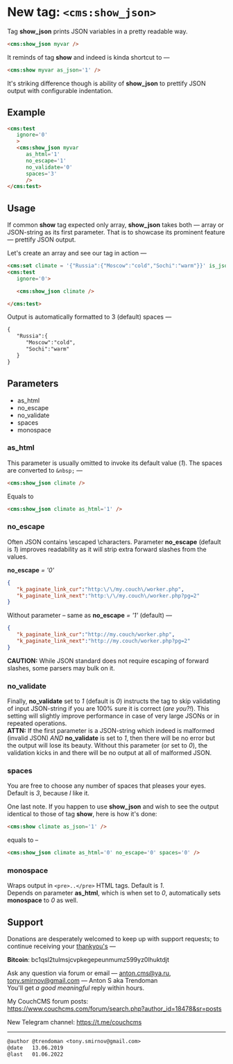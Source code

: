 # New tag: `<cms:show_json>`

Tag **show_json** prints JSON variables in a pretty readable way.
```html
<cms:show_json myvar />
```
It reminds of tag **show** and indeed is kinda shortcut to &mdash;
```html
<cms:show myvar as_json='1' />
```
It's striking difference though is ability of **show_json** to prettify JSON output with configurable indentation.

## Example
```html
<cms:test
   ignore='0'
   >
   <cms:show_json myvar
      as_html='1'
      no_escape='1'
      no_validate='0'
      spaces='3'
      />
</cms:test>
```

## Usage

If common **show** tag expected only array, **show_json** takes both &mdash; array or JSON-string as its first parameter. That is to showcase its prominent feature &mdash; prettify JSON output.

Let's create an array and see our tag in action &mdash;
```html
<cms:set climate = '{"Russia":{"Moscow":"cold","Sochi":"warm"}}' is_json='1' />
<cms:test
   ignore='0'>

   <cms:show_json climate />

</cms:test>
```

Output is automatically formatted to 3 (default) spaces &mdash;
```txt
{
   "Russia":{
      "Moscow":"cold",
      "Sochi":"warm"
   }
}
```
## Parameters

* as_html
* no_escape
* no_validate
* spaces
* monospace

### as_html

This parameter is usually omitted to invoke its default value (*1*). The spaces are converted to `&nbsp;` &mdash;
```html
<cms:show_json climate />
```
Equals to
```html
<cms:show_json climate as_html='1' />
```

### no_escape

Often JSON contains \\escaped \\characters. Parameter **no_escape** (default is *1*) improves readability as it will strip extra forward slashes from the values.

**no_escape** *= '0'*
```json
{
   "k_paginate_link_cur":"http:\/\/my.couch\/worker.php",
   "k_paginate_link_next":"http:\/\/my.couch\/worker.php?pg=2"
}
```
Without parameter &ndash; same as **no_escape** *= '1'* (default) &mdash;
```json
{
   "k_paginate_link_cur":"http://my.couch/worker.php",
   "k_paginate_link_next":"http://my.couch/worker.php?pg=2"
}
```
**CAUTION:** While JSON standard does not require escaping of forward slashes, some parsers may bulk on it.

### no_validate

Finally, **no_validate** set to *1* (default is *0*) instructs the tag to skip validating of input JSON-string if you are 100% sure it is correct (*are you?!*). This setting will slightly improve performance in case of very large JSONs or in repeated operations.<br>
**ATTN:** If the first parameter is a JSON-string which indeed is malformed (invalid JSON) *AND* **no_validate** is set to *1*, then there will be no error but the output will lose its beauty. Without this parameter (or set to *0*), the validation kicks in and there will be no output at all of malformed JSON.

### spaces

You are free to choose any number of spaces that pleases your eyes. Default is *3*, because *I* like it.

One last note. If you happen to use **show_json** and wish to see the output identical to those of tag **show**, here is how it's done:
```html
<cms:show climate as_json='1' />
```
equals to &ndash;
```html
<cms:show_json climate as_html='0' no_escape='0' spaces='0' />
```

### monospace

Wraps output in `<pre>..</pre>` HTML tags. Default is *1*.<br>
Depends on parameter **as_html**, which is when set to *0*, automatically sets **monospace** to *0* as well.

## Support

Donations are desperately welcomed to keep up with support requests; to continue receiving your [thankyou's](https://github.com/trendoman/Dignotas) &mdash;

**Bitcoin**: bc1qsl2tulmsjcvpkegepeunmumz599yz0lhuktdjt

Ask any question via forum or email &mdash; <anton.cms@ya.ru>, <tony.smirnov@gmail.com> &mdash; Anton S aka Trendoman<br>
You'll get *a good meaningful* reply within hours.

My CouchCMS forum posts: https://www.couchcms.com/forum/search.php?author_id=18478&sr=posts

New Telegram channel: https://t.me/couchcms

---

```txt
@author @trendoman <tony.smirnov@gmail.com>
@date   13.06.2019
@last   01.06.2022
```
